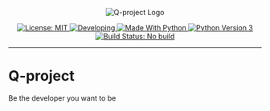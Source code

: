 <p align="center">
    <img src="https://raw.githubusercontent.com/HBinhCT/Q-project/master/logo.svg?sanitize=true" alt="Q-project Logo"/>
</p>
<p align="center">
    <a href="https://opensource.org/licenses/MIT" rel="nofollow">
        <img src="https://img.shields.io/badge/license-MIT-green.svg" alt="License: MIT"/>
    </a>
    <a href="https://github.com/HBinhCT/Q-project/graphs/commit-activity">
        <img src="https://img.shields.io/badge/developing-true-green.svg" alt="Developing"/>
    </a>
    <a href="https://www.python.org/" rel="nofollow">
        <img src="https://img.shields.io/badge/made%20with-python-blue.svg" alt="Made With Python"/>
    </a>
    <a href="https://docs.python.org/3/" rel="nofollow">
        <img src="https://img.shields.io/badge/python-v3-blue.svg?logo=Python&logoColor=white" alt="Python Version 3"/>
    </a>
    <a href="https://github.com/HBinhCT/Q-project">
        <img src="https://img.shields.io/badge/build-no%20build-lightgray.svg" alt="Build Status: No build"/>
    </a>
</p>

___

# Q-project
Be the developer you want to be
